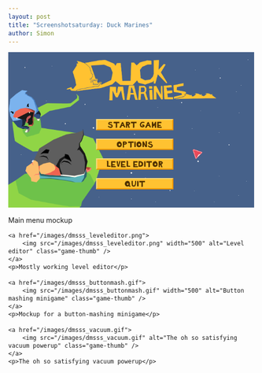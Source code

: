 ```yaml
---
layout: post
title: "Screenshotsaturday: Duck Marines"
author: Simon
---
```

<div class="centered-div" style="margin-top:10px;">
	<a href="/images/dmsss_mainmenumockup.png">
		<img src="/images/dmsss_mainmenumockup.png" width="500" alt="Main menu mockup" class="game-thumb" />
	</a>
	<p>Main menu mockup</p>

	<a href="/images/dmsss_leveleditor.png">
		<img src="/images/dmsss_leveleditor.png" width="500" alt="Level editor" class="game-thumb" />
	</a>
	<p>Mostly working level editor</p>

	<a href="/images/dmsss_buttonmash.gif">
		<img src="/images/dmsss_buttonmash.gif" width="500" alt="Button mashing minigame" class="game-thumb" />
	</a>
	<p>Mockup for a button-mashing minigame</p>

	<a href="/images/dmsss_vacuum.gif">
		<img src="/images/dmsss_vacuum.gif" alt="The oh so satisfying vacuum powerup" class="game-thumb" />
	</a>
	<p>The oh so satisfying vacuum powerup</p>
</div>
